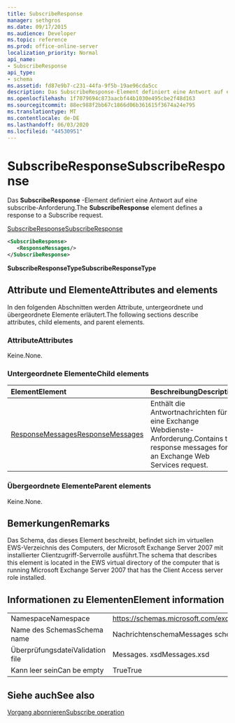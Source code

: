 ```yaml
---
title: SubscribeResponse
manager: sethgros
ms.date: 09/17/2015
ms.audience: Developer
ms.topic: reference
ms.prod: office-online-server
localization_priority: Normal
api_name:
- SubscribeResponse
api_type:
- schema
ms.assetid: fd87e9b7-c231-44fa-9f5b-19ae96cda5cc
description: Das SubscribeResponse-Element definiert eine Antwort auf eine subscribe-Anforderung.
ms.openlocfilehash: 1f7079694c873aacbf44b1030e495cbe2f48d163
ms.sourcegitcommit: 88ec988f2bb67c1866d06b361615f3674a24e795
ms.translationtype: MT
ms.contentlocale: de-DE
ms.lasthandoff: 06/03/2020
ms.locfileid: "44530951"
---
```

# <a name="subscriberesponse"></a><span data-ttu-id="7d9f0-103">SubscribeResponse</span><span class="sxs-lookup"><span data-stu-id="7d9f0-103">SubscribeResponse</span></span>

<span data-ttu-id="7d9f0-104">Das **SubscribeResponse** -Element definiert eine Antwort auf eine subscribe-Anforderung.</span><span class="sxs-lookup"><span data-stu-id="7d9f0-104">The **SubscribeResponse** element defines a response to a Subscribe request.</span></span> 
  
[<span data-ttu-id="7d9f0-105">SubscribeResponse</span><span class="sxs-lookup"><span data-stu-id="7d9f0-105">SubscribeResponse</span></span>](subscriberesponse.md)
  
```xml
<SubscribeResponse>
   <ResponseMessages/>
</SubscribeResponse>
```

 <span data-ttu-id="7d9f0-106">**SubscribeResponseType**</span><span class="sxs-lookup"><span data-stu-id="7d9f0-106">**SubscribeResponseType**</span></span>
## <a name="attributes-and-elements"></a><span data-ttu-id="7d9f0-107">Attribute und Elemente</span><span class="sxs-lookup"><span data-stu-id="7d9f0-107">Attributes and elements</span></span>

<span data-ttu-id="7d9f0-108">In den folgenden Abschnitten werden Attribute, untergeordnete und übergeordnete Elemente erläutert.</span><span class="sxs-lookup"><span data-stu-id="7d9f0-108">The following sections describe attributes, child elements, and parent elements.</span></span>
  
### <a name="attributes"></a><span data-ttu-id="7d9f0-109">Attribute</span><span class="sxs-lookup"><span data-stu-id="7d9f0-109">Attributes</span></span>

<span data-ttu-id="7d9f0-110">Keine.</span><span class="sxs-lookup"><span data-stu-id="7d9f0-110">None.</span></span>
  
### <a name="child-elements"></a><span data-ttu-id="7d9f0-111">Untergeordnete Elemente</span><span class="sxs-lookup"><span data-stu-id="7d9f0-111">Child elements</span></span>

|<span data-ttu-id="7d9f0-112">**Element**</span><span class="sxs-lookup"><span data-stu-id="7d9f0-112">**Element**</span></span>|<span data-ttu-id="7d9f0-113">**Beschreibung**</span><span class="sxs-lookup"><span data-stu-id="7d9f0-113">**Description**</span></span>|
|:-----|:-----|
|[<span data-ttu-id="7d9f0-114">ResponseMessages</span><span class="sxs-lookup"><span data-stu-id="7d9f0-114">ResponseMessages</span></span>](responsemessages.md) <br/> |<span data-ttu-id="7d9f0-115">Enthält die Antwortnachrichten für eine Exchange Webdienste-Anforderung.</span><span class="sxs-lookup"><span data-stu-id="7d9f0-115">Contains the response messages for an Exchange Web Services request.</span></span>  <br/> |
   
### <a name="parent-elements"></a><span data-ttu-id="7d9f0-116">Übergeordnete Elemente</span><span class="sxs-lookup"><span data-stu-id="7d9f0-116">Parent elements</span></span>

<span data-ttu-id="7d9f0-117">Keine.</span><span class="sxs-lookup"><span data-stu-id="7d9f0-117">None.</span></span>
  
## <a name="remarks"></a><span data-ttu-id="7d9f0-118">Bemerkungen</span><span class="sxs-lookup"><span data-stu-id="7d9f0-118">Remarks</span></span>

<span data-ttu-id="7d9f0-119">Das Schema, das dieses Element beschreibt, befindet sich im virtuellen EWS-Verzeichnis des Computers, der Microsoft Exchange Server 2007 mit installierter Clientzugriff-Serverrolle ausführt.</span><span class="sxs-lookup"><span data-stu-id="7d9f0-119">The schema that describes this element is located in the EWS virtual directory of the computer that is running Microsoft Exchange Server 2007 that has the Client Access server role installed.</span></span>
  
## <a name="element-information"></a><span data-ttu-id="7d9f0-120">Informationen zu Elementen</span><span class="sxs-lookup"><span data-stu-id="7d9f0-120">Element information</span></span>

|||
|:-----|:-----|
|<span data-ttu-id="7d9f0-121">Namespace</span><span class="sxs-lookup"><span data-stu-id="7d9f0-121">Namespace</span></span>  <br/> |https://schemas.microsoft.com/exchange/services/2006/messages  <br/> |
|<span data-ttu-id="7d9f0-122">Name des Schemas</span><span class="sxs-lookup"><span data-stu-id="7d9f0-122">Schema name</span></span>  <br/> |<span data-ttu-id="7d9f0-123">Nachrichtenschema</span><span class="sxs-lookup"><span data-stu-id="7d9f0-123">Messages schema</span></span>  <br/> |
|<span data-ttu-id="7d9f0-124">Überprüfungsdatei</span><span class="sxs-lookup"><span data-stu-id="7d9f0-124">Validation file</span></span>  <br/> |<span data-ttu-id="7d9f0-125">Messages. xsd</span><span class="sxs-lookup"><span data-stu-id="7d9f0-125">Messages.xsd</span></span>  <br/> |
|<span data-ttu-id="7d9f0-126">Kann leer sein</span><span class="sxs-lookup"><span data-stu-id="7d9f0-126">Can be empty</span></span>  <br/> |<span data-ttu-id="7d9f0-127">True</span><span class="sxs-lookup"><span data-stu-id="7d9f0-127">True</span></span>  <br/> |
   
## <a name="see-also"></a><span data-ttu-id="7d9f0-128">Siehe auch</span><span class="sxs-lookup"><span data-stu-id="7d9f0-128">See also</span></span>



[<span data-ttu-id="7d9f0-129">Vorgang abonnieren</span><span class="sxs-lookup"><span data-stu-id="7d9f0-129">Subscribe operation</span></span>](subscribe-operation.md)

